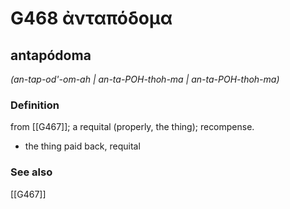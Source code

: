 # G468 ἀνταπόδομα

## antapódoma

_(an-tap-od'-om-ah | an-ta-POH-thoh-ma | an-ta-POH-thoh-ma)_

### Definition

from [[G467]]; a requital (properly, the thing); recompense.

- the thing paid back, requital

### See also

[[G467]]

